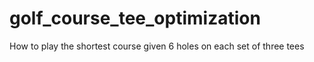 # golf_course_tee_optimization
How to play the shortest course given 6 holes on each set of three tees
